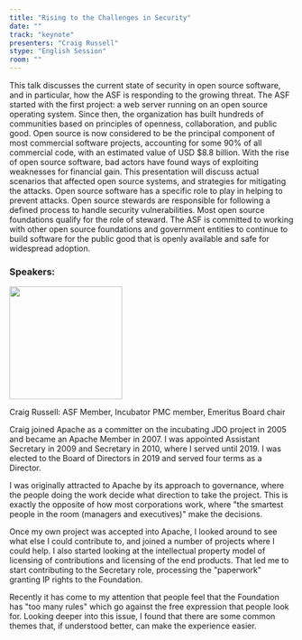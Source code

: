 ```yaml
---
title: "Rising to the Challenges in Security"
date: ""
track: "keynote"
presenters: "Craig Russell"
stype: "English Session"
room: ""
---
```


This talk discusses the current state of security in open source software, and in particular, how the ASF is responding to the growing threat.
The ASF started with the first project: a web server running on an open source operating system. Since then, the organization has built hundreds of communities based on principles of openness, collaboration, and public good. 
Open source is now considered to be the principal component of most commercial software projects, accounting for some 90% of all commercial code, with an estimated value of USD $8.8 billion.
With the rise of open source software, bad actors have found ways of exploiting weaknesses for financial gain.
This presentation will discuss actual scenarios that affected open source systems, and strategies for mitigating the attacks.
Open source software has a specific role to play in helping to prevent attacks. Open source stewards are responsible for following a defined process to handle security vulnerabilities. Most open source foundations qualify for the role of steward.
The ASF is committed to working with other open source foundations and government entities to continue to build software for the public good that is openly available and safe for widespread adoption.

### Speakers:


<img src="https://sessionize.com/image/3194-400o400o1-94Sk7eKXZREt1kbzW2diBZ.jpg" width="200" /><br/>

Craig Russell: ASF Member, Incubator PMC member, Emeritus Board chair

Craig joined Apache as a committer on the incubating JDO project in 2005 and became an Apache Member in 2007. I was appointed Assistant Secretary in 2009 and Secretary in 2010, where I served until 2019. I was elected to the Board of Directors in 2019 and served four terms as a Director.

I was originally attracted to Apache by its approach to governance, where the people doing the work decide what direction to take the project. This is exactly the opposite of how most corporations work, where "the smartest people in the 
room (managers and executives)" make the decisions.

Once my own project was accepted into Apache, I looked around to see what else I could contribute to, and joined a number of projects where I could help. I also started looking at the intellectual property model of licensing of contributions and licensing of the end products. That led me to start contributing to the Secretary role, processing the "paperwork" granting IP rights to the Foundation.

Recently it has come to my attention that people feel that the Foundation has "too many rules" which go against the free expression that people look for. Looking deeper into this issue, I found that there are some common themes that, if understood better, can make the experience easier.